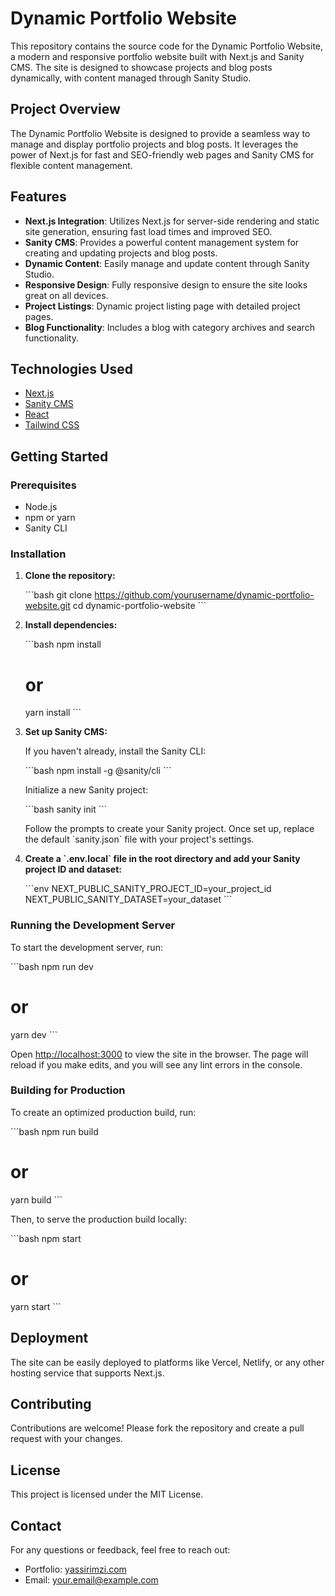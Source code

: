 
# Dynamic Portfolio Website

This repository contains the source code for the Dynamic Portfolio Website, a modern and responsive portfolio website built with Next.js and Sanity CMS. The site is designed to showcase projects and blog posts dynamically, with content managed through Sanity Studio.

## Project Overview

The Dynamic Portfolio Website is designed to provide a seamless way to manage and display portfolio projects and blog posts. It leverages the power of Next.js for fast and SEO-friendly web pages and Sanity CMS for flexible content management.

## Features

- **Next.js Integration**: Utilizes Next.js for server-side rendering and static site generation, ensuring fast load times and improved SEO.
- **Sanity CMS**: Provides a powerful content management system for creating and updating projects and blog posts.
- **Dynamic Content**: Easily manage and update content through Sanity Studio.
- **Responsive Design**: Fully responsive design to ensure the site looks great on all devices.
- **Project Listings**: Dynamic project listing page with detailed project pages.
- **Blog Functionality**: Includes a blog with category archives and search functionality.

## Technologies Used

- [Next.js](https://nextjs.org/)
- [Sanity CMS](https://www.sanity.io/)
- [React](https://reactjs.org/)
- [Tailwind CSS](https://tailwindcss.com/)

## Getting Started

### Prerequisites

- Node.js
- npm or yarn
- Sanity CLI

### Installation

1. **Clone the repository:**

   \`\`\`bash
   git clone https://github.com/yourusername/dynamic-portfolio-website.git
   cd dynamic-portfolio-website
   \`\`\`

2. **Install dependencies:**

   \`\`\`bash
   npm install
   # or
   yarn install
   \`\`\`

3. **Set up Sanity CMS:**

   If you haven't already, install the Sanity CLI:

   \`\`\`bash
   npm install -g @sanity/cli
   \`\`\`

   Initialize a new Sanity project:

   \`\`\`bash
   sanity init
   \`\`\`

   Follow the prompts to create your Sanity project. Once set up, replace the default \`sanity.json\` file with your project's settings.

4. **Create a \`.env.local\` file in the root directory and add your Sanity project ID and dataset:**

   \`\`\`env
   NEXT_PUBLIC_SANITY_PROJECT_ID=your_project_id
   NEXT_PUBLIC_SANITY_DATASET=your_dataset
   \`\`\`

### Running the Development Server

To start the development server, run:

\`\`\`bash
npm run dev
# or
yarn dev
\`\`\`

Open [http://localhost:3000](http://localhost:3000) to view the site in the browser. The page will reload if you make edits, and you will see any lint errors in the console.

### Building for Production

To create an optimized production build, run:

\`\`\`bash
npm run build
# or
yarn build
\`\`\`

Then, to serve the production build locally:

\`\`\`bash
npm start
# or
yarn start
\`\`\`

## Deployment

The site can be easily deployed to platforms like Vercel, Netlify, or any other hosting service that supports Next.js.

## Contributing

Contributions are welcome! Please fork the repository and create a pull request with your changes.

## License

This project is licensed under the MIT License.

## Contact

For any questions or feedback, feel free to reach out:

- Portfolio: [yassirimzi.com](https://www.yassirimzi.com)
- Email: [your.email@example.com](mailto:your.email@example.com)
